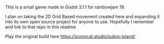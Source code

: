 This is a small game made in Godot 3.1.1 for rainbowjam 19.

I plan on taking the 2D Grid Based movement created here and expanding it into
its own open source project for anyone to use. Hopefully I remember and link to
that repo in this readme

Play the original build here https://iconocat.studio/subro-island/
